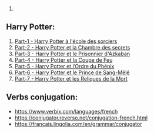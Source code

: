 1.

## Harry Potter:

<ol>
<li><a href="https://static.mediapart.fr/files/2020/03/19/e-cole-des-sorciers.pdf">Part-1 - Harry Potter à l'école des sorciers </a></li>
<li><a href="https://francaisenaction.files.wordpress.com/2017/09/harry-potter-2-la-chambre-des-secrets.pdf">Part-2 - Harry Potter et la Chambre des secrets
 </a></li>
<li><a href="https://francaisenaction.files.wordpress.com/2017/09/harry-potter-3-le-prisonnier-dazkaban.pdf">Part-3 - Harry Potter et le Prisonnier d'Azkaban </a></li>
<li><a href="https://francaisenaction.files.wordpress.com/2017/09/harry-potter-4-la-coupe-de-feu.pdf">Part-4 - Harry Potter et la Coupe de Feu </a></li>
<li><a href="https://francaisenaction.files.wordpress.com/2017/09/harry-potter-5-lordre-du-phoenix.pdf">Part-5 - Harry Potter et l’Ordre du Phénix </a></li>
<li><a href="https://francaisenaction.files.wordpress.com/2017/09/harry-potter-6-le-prince-de-sang-mecc82lecc81.pdf">Part-6 - Harry Potter et le Prince de Sang-Mêlé </a></li>
<li><a href="https://francaisenaction.files.wordpress.com/2017/09/harry-potter-7-les-reliques-de-la-mort.pdf">Part-7 - Harry Potter et les Reliques de la Mort </a></li>
</ol>




## Verbs conjugation:
- https://www.verbix.com/languages/french
- https://conjugator.reverso.net/conjugation-french.html
- https://francais.lingolia.com/en/grammar/conjugator
  
